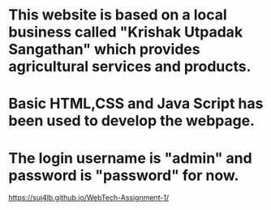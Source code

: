 # This website is based on a local business called "Krishak Utpadak Sangathan" which provides agricultural services and products. 
# Basic HTML,CSS and Java Script has been used to develop the webpage.
# The login username is "admin" and password is "password" for now.
https://suj4lb.github.io/WebTech-Assignment-1/
